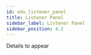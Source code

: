 ```yaml
---
id: edu_listener_panel
title: Listener Panel
sidebar_label: Listener Panel
sidebar_position: 4.2
---
```


Details to appear